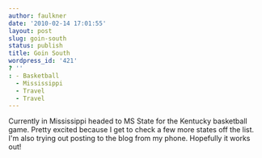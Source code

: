 ```yaml
---
author: faulkner
date: '2010-02-14 17:01:55'
layout: post
slug: goin-south
status: publish
title: Goin South
wordpress_id: '421'
? ''
: - Basketball
  - Mississippi
  - Travel
  - Travel
---
```


Currently in Mississippi headed to MS State for the Kentucky basketball game.
Pretty excited because I get to check a few more states off the list. I'm also
trying out posting to the blog from my phone. Hopefully it works out!

